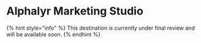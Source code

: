# Alphalyr Marketing Studio

{% hint style="info" %}
This destination is currently under final review and will be available soon.
{% endhint %}
